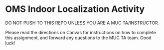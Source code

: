 # OMS Indoor Localization Activity

DO NOT PUSH TO THIS REPO UNLESS YOU ARE A MUC TA/INSTRUCTOR.

Please read the directions on Canvas for instructions on how to complete this assignment, and forward any questions to the MUC TA team. Good luck!
